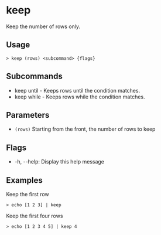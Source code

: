 # keep
Keep the number of rows only.

## Usage
```shell
> keep (rows) <subcommand> {flags} 
 ```

## Subcommands
* keep until - Keeps rows until the condition matches.
* keep while - Keeps rows while the condition matches.

## Parameters
* `(rows)` Starting from the front, the number of rows to keep

## Flags
* -h, --help: Display this help message

## Examples
  Keep the first row
```shell
> echo [1 2 3] | keep
 ```

  Keep the first four rows
```shell
> echo [1 2 3 4 5] | keep 4
 ```

